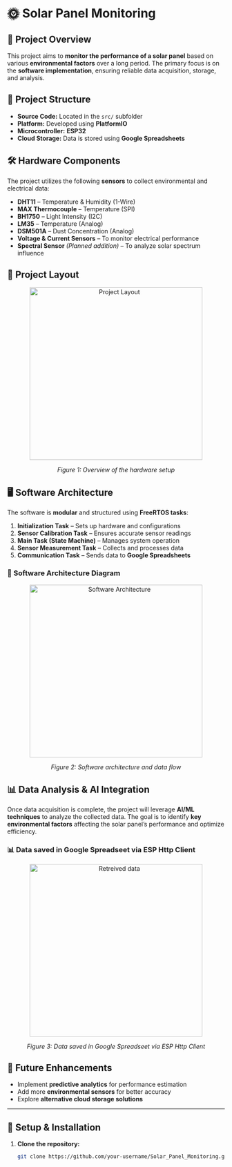 # 🌞 Solar Panel Monitoring  

## 📌 Project Overview  
This project aims to **monitor the performance of a solar panel** based on various **environmental factors** over a long period. The primary focus is on the **software implementation**, ensuring reliable data acquisition, storage, and analysis.  

## 📁 Project Structure  
- **Source Code:** Located in the `src/` subfolder  
- **Platform:** Developed using **PlatformIO**  
- **Microcontroller:** **ESP32**  
- **Cloud Storage:** Data is stored using **Google Spreadsheets**  

## 🛠️ Hardware Components  
The project utilizes the following **sensors** to collect environmental and electrical data:  
- **DHT11** – Temperature & Humidity (1-Wire)  
- **MAX Thermocouple** – Temperature (SPI)  
- **BH1750** – Light Intensity (I2C)  
- **LM35** – Temperature (Analog)  
- **DSM501A** – Dust Concentration (Analog)  
- **Voltage & Current Sensors** – To monitor electrical performance  
- **Spectral Sensor** *(Planned addition)* – To analyze solar spectrum influence  

## 📸 Project Layout  
<p align="center">
    <img src="https://github.com/user-attachments/assets/b83ce9f5-683d-408d-842b-d5cf3262d724" 
         alt="Project Layout" height="400"/>
</p>
<p align="center"><em>Figure 1: Overview of the hardware setup</em></p>

## 🖥️ Software Architecture  
The software is **modular** and structured using **FreeRTOS tasks**:  
1. **Initialization Task** – Sets up hardware and configurations  
2. **Sensor Calibration Task** – Ensures accurate sensor readings  
3. **Main Task (State Machine)** – Manages system operation  
4. **Sensor Measurement Task** – Collects and processes data  
5. **Communication Task** – Sends data to **Google Spreadsheets**  

### 📸 Software Architecture Diagram  
<p align="center">
    <img src="https://github.com/user-attachments/assets/403479f1-2aec-4acd-9114-b51b62b73a25" 
         alt="Software Architecture" height="400"/>
</p>
<p align="center"><em>Figure 2: Software architecture and data flow</em></p>

## 📊 Data Analysis & AI Integration  
Once data acquisition is complete, the project will leverage **AI/ML techniques** to analyze the collected data. The goal is to identify **key environmental factors** affecting the solar panel’s performance and optimize efficiency.  

### 📊 Data saved in Google Spreadseet via ESP Http Client  
<p align="center">
    <img src="https://github.com/user-attachments/assets/552e48ec-1885-4750-9854-2d2cc664c08a" 
         alt="Retreived data" height="400"/>
</p>
<p align="center"><em>Figure 3: Data saved in Google Spreadseet via ESP Http Client</em></p>

## 🚀 Future Enhancements  
- Implement **predictive analytics** for performance estimation  
- Add more **environmental sensors** for better accuracy  
- Explore **alternative cloud storage solutions**  

---

## 🔧 Setup & Installation  
1. **Clone the repository:**  
   ```sh
   git clone https://github.com/your-username/Solar_Panel_Monitoring.git
